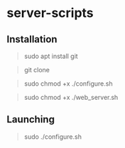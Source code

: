 # server-scripts

## Installation

> sudo apt install git

> git clone

> sudo chmod +x ./configure.sh

> sudo chmod +x ./web_server.sh


## Launching

> sudo ./configure.sh
